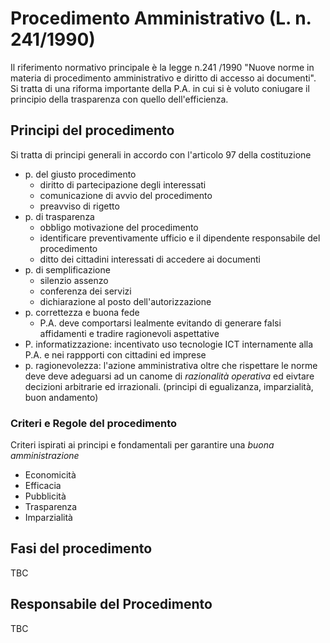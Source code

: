 # Procedimento Amministrativo (L. n. 241/1990)

Il riferimento normativo principale è la legge n.241 /1990 "Nuove norme in materia di procedimento amministrativo e diritto di accesso ai documenti". Si tratta di una riforma importante della P.A. in cui si è voluto coniugare il principio della trasparenza con quello dell'efficienza.

## Principi del procedimento

Si tratta di principi generali in accordo con l'articolo 97 della costituzione

- p. del giusto procedimento
  - diritto di partecipazione degli interessati
  - comunicazione di avvio del procedimento
  - preavviso di rigetto
- p. di trasparenza
  - obbligo motivazione del procedimento
  - identificare preventivamente ufficio e il dipendente responsabile del procedimento
  - ditto dei cittadini interessati di accedere ai documenti
- p. di semplificazione
  - silenzio assenzo
  - conferenza dei servizi
  - dichiarazione al posto dell'autorizzazione
- p. correttezza e buona fede
  - P.A. deve comportarsi lealmente evitando di generare falsi affidamenti e tradire ragionevoli aspettative
- P. informatizzazione: incentivato uso tecnologie ICT internamente alla P.A. e nei rappporti con cittadini ed imprese
- p. ragionevolezza: l'azione amministrativa oltre che rispettare le norme deve deve adeguarsi ad un canome di *razionalità operativa* ed eivtare decizioni arbitrarie ed irrazionali. (principi di egualizanza, imparzialità, buon andamento)

### Criteri e Regole del procedimento

Criteri ispirati ai principi e fondamentali per garantire una *buona amministrazione*

- Economicità
- Efficacia
- Pubblicità
- Trasparenza
- Imparzialità

## Fasi del procedimento

TBC

## Responsabile del Procedimento 

TBC